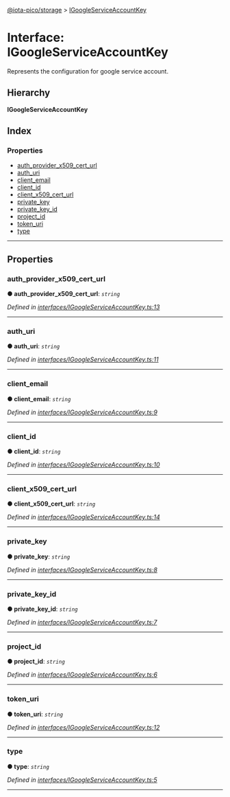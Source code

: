 [@iota-pico/storage](../README.md) > [IGoogleServiceAccountKey](../interfaces/igoogleserviceaccountkey.md)

# Interface: IGoogleServiceAccountKey

Represents the configuration for google service account.

## Hierarchy

**IGoogleServiceAccountKey**

## Index

### Properties

* [auth_provider_x509_cert_url](igoogleserviceaccountkey.md#auth_provider_x509_cert_url)
* [auth_uri](igoogleserviceaccountkey.md#auth_uri)
* [client_email](igoogleserviceaccountkey.md#client_email)
* [client_id](igoogleserviceaccountkey.md#client_id)
* [client_x509_cert_url](igoogleserviceaccountkey.md#client_x509_cert_url)
* [private_key](igoogleserviceaccountkey.md#private_key)
* [private_key_id](igoogleserviceaccountkey.md#private_key_id)
* [project_id](igoogleserviceaccountkey.md#project_id)
* [token_uri](igoogleserviceaccountkey.md#token_uri)
* [type](igoogleserviceaccountkey.md#type)

---

## Properties

<a id="auth_provider_x509_cert_url"></a>

###  auth_provider_x509_cert_url

**●  auth_provider_x509_cert_url**:  *`string`* 

*Defined in [interfaces/IGoogleServiceAccountKey.ts:13](https://github.com/iota-pico/storage/blob/2e37eb2/src/interfaces/IGoogleServiceAccountKey.ts#L13)*

___

<a id="auth_uri"></a>

###  auth_uri

**●  auth_uri**:  *`string`* 

*Defined in [interfaces/IGoogleServiceAccountKey.ts:11](https://github.com/iota-pico/storage/blob/2e37eb2/src/interfaces/IGoogleServiceAccountKey.ts#L11)*

___

<a id="client_email"></a>

###  client_email

**●  client_email**:  *`string`* 

*Defined in [interfaces/IGoogleServiceAccountKey.ts:9](https://github.com/iota-pico/storage/blob/2e37eb2/src/interfaces/IGoogleServiceAccountKey.ts#L9)*

___

<a id="client_id"></a>

###  client_id

**●  client_id**:  *`string`* 

*Defined in [interfaces/IGoogleServiceAccountKey.ts:10](https://github.com/iota-pico/storage/blob/2e37eb2/src/interfaces/IGoogleServiceAccountKey.ts#L10)*

___

<a id="client_x509_cert_url"></a>

###  client_x509_cert_url

**●  client_x509_cert_url**:  *`string`* 

*Defined in [interfaces/IGoogleServiceAccountKey.ts:14](https://github.com/iota-pico/storage/blob/2e37eb2/src/interfaces/IGoogleServiceAccountKey.ts#L14)*

___

<a id="private_key"></a>

###  private_key

**●  private_key**:  *`string`* 

*Defined in [interfaces/IGoogleServiceAccountKey.ts:8](https://github.com/iota-pico/storage/blob/2e37eb2/src/interfaces/IGoogleServiceAccountKey.ts#L8)*

___

<a id="private_key_id"></a>

###  private_key_id

**●  private_key_id**:  *`string`* 

*Defined in [interfaces/IGoogleServiceAccountKey.ts:7](https://github.com/iota-pico/storage/blob/2e37eb2/src/interfaces/IGoogleServiceAccountKey.ts#L7)*

___

<a id="project_id"></a>

###  project_id

**●  project_id**:  *`string`* 

*Defined in [interfaces/IGoogleServiceAccountKey.ts:6](https://github.com/iota-pico/storage/blob/2e37eb2/src/interfaces/IGoogleServiceAccountKey.ts#L6)*

___

<a id="token_uri"></a>

###  token_uri

**●  token_uri**:  *`string`* 

*Defined in [interfaces/IGoogleServiceAccountKey.ts:12](https://github.com/iota-pico/storage/blob/2e37eb2/src/interfaces/IGoogleServiceAccountKey.ts#L12)*

___

<a id="type"></a>

###  type

**●  type**:  *`string`* 

*Defined in [interfaces/IGoogleServiceAccountKey.ts:5](https://github.com/iota-pico/storage/blob/2e37eb2/src/interfaces/IGoogleServiceAccountKey.ts#L5)*

___

